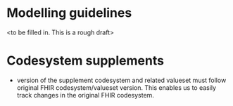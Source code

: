 # Modelling guidelines

\<to be filled in. This is a rough draft\>

# Codesystem supplements
* version of the supplement codesystem and related valueset must follow original FHIR codesystem/valueset version. This enables us to easily track changes in the original FHIR codesystem.

